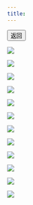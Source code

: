 ```yaml
---
title: 
---
```


<a href="/draw" target="_self">
	<button>返回</button>
</a>

![](./imgs/jc/a-1.png)

![](./imgs/jc/a-2.png)

![](./imgs/jc/%E5%91%BC%E5%91%BC%E5%91%BC.jpg)

![](./imgs/jc/%E8%8A%82%E6%93%8D1.png)

![](./imgs/jc/%E8%8A%82%E6%93%8D2.png)

![](./imgs/jc/%E8%8A%82%E6%93%8D3.png)

![](./imgs/jc/%E8%8A%82%E6%93%8D4.png)

![](./imgs/jc/%E8%8A%82%E6%93%8D5.png)

![](./imgs/jc/%E8%8A%82%E6%93%8D6.png)

![](./imgs/jc/%E8%8A%82%E6%93%8D7.png)

![](./imgs/jc/%E8%8A%82%E6%93%8D8.png)

![](./imgs/jc/%E8%8A%82%E6%93%8D9.png)